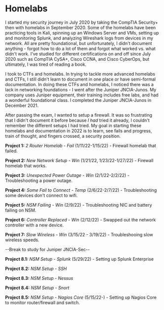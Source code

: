 # Homelabs

I started my security journey in July 2020 by taking the CompTIA Security+ then with homelabs in September 2020. Some of the homelabs have been practicing tools in Kali, spinning up an Windows Server and VMs, setting up and monitoring Splunk, and  analyzing Wireshark logs from devices in my network. All are pretty foundational, but unfortunately, I didn't document anything - forgot how to do a lot of them and forgot what worked vs. what didn't work. I've studied for different certifications on and off since July 2020 such as CompTIA CySA+, Cisco CCNA, and Cisco CyberOps, but ultimately, I was tired of reading a book. 

I took to CTFs and homelabs. In trying to tackle more advanced homelabs and CTFs, I still didn't learn to document in one place or have semi-formal documentation. In doing these CTFs and homelabs, I noticed there was a lack in networking foundations - I went after the Juniper JNCIA-Junos. My company uses Juniper equipment, their training includes free labs, and had a wonderful foundational class. I completed the Juniper JNCIA-Junos in December 2021. 

After passing the exam, I wanted to setup a firewall. It was so frustrating that I didn't document it before because _I had_ tried it already, I couldn't remember the different setups I had tried. My goal in starting these homelabs and documentation in 2022 is to learn, see fails and progress, train of thought, and fingers crossed, a security position. 
 
**Project 1:** *2 Router Homelab - Fail* (1/11/22-1/15/22) - Firewall homelab that failed. 
 
**Project 2:** *New Network Setup - Win* (1/21/22, 1/23/22-1/27/22) - Firewall homelab that works. 

**Project 3:** *Unexpected Power Outage - Win* (2/1/22-2/2/22) - Troubleshooting a power outage. 

**Project 4:** *Some Fail to Connect - Temp* (2/6/22-2/7/22) - Troubleshooting some devices don't connect to wifi.

**Project 5:** *NSM Failing - Win* (2/9/22) - Troubleshooting NIC and battery failing on NSM.

**Project 6:** *Controller Replaced - Win* (2/12/22) - Swapped out the network controller with a new device.

**Project 7:** *Slow Wireless - Win* (3/15/22 - 3/19/22) - Troubleshooing slow wireless speeds. 

--Break to study for Juniper JNCIA-Sec-- 

**Project 8.1:** *NSM Setup - Splunk* (5/29/22) - Setting up Splunk Enterprise 

**Project 8.2:** *NSM Setup - SSH*

**Project 8.3:** *NSM Setup - Nessus*

**Project 8.4:** *NSM Setup - Snort*

**Project 8.5:** *NSM Setup - Nagios Core* (5/15/22-) - Setting up Nagios Core to monitor router/firewall and switch.



